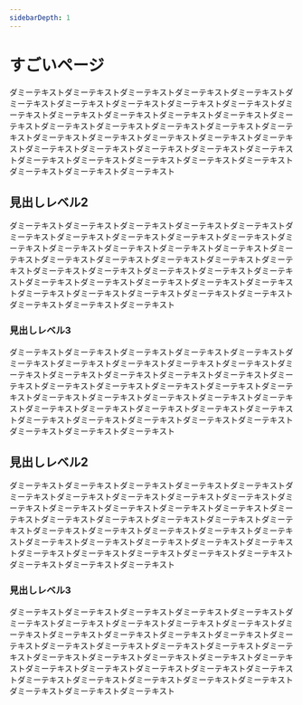 ```yaml
---
sidebarDepth: 1
---
```

# すごいページ
ダミーテキストダミーテキストダミーテキストダミーテキストダミーテキストダミーテキストダミーテキストダミーテキストダミーテキストダミーテキストダミーテキストダミーテキストダミーテキストダミーテキストダミーテキストダミーテキストダミーテキストダミーテキストダミーテキストダミーテキストダミーテキストダミーテキストダミーテキストダミーテキストダミーテキストダミーテキストダミーテキストダミーテキストダミーテキストダミーテキストダミーテキストダミーテキストダミーテキストダミーテキストダミーテキストダミーテキストダミーテキストダミーテキストダミーテキスト

## 見出しレベル2
ダミーテキストダミーテキストダミーテキストダミーテキストダミーテキストダミーテキストダミーテキストダミーテキストダミーテキストダミーテキストダミーテキストダミーテキストダミーテキストダミーテキストダミーテキストダミーテキストダミーテキストダミーテキストダミーテキストダミーテキストダミーテキストダミーテキストダミーテキストダミーテキストダミーテキストダミーテキストダミーテキストダミーテキストダミーテキストダミーテキストダミーテキストダミーテキストダミーテキストダミーテキストダミーテキストダミーテキストダミーテキストダミーテキストダミーテキスト

### 見出しレベル3
ダミーテキストダミーテキストダミーテキストダミーテキストダミーテキストダミーテキストダミーテキストダミーテキストダミーテキストダミーテキストダミーテキストダミーテキストダミーテキストダミーテキストダミーテキストダミーテキストダミーテキストダミーテキストダミーテキストダミーテキストダミーテキストダミーテキストダミーテキストダミーテキストダミーテキストダミーテキストダミーテキストダミーテキストダミーテキストダミーテキストダミーテキストダミーテキストダミーテキストダミーテキストダミーテキストダミーテキストダミーテキストダミーテキストダミーテキスト

## 見出しレベル2
ダミーテキストダミーテキストダミーテキストダミーテキストダミーテキストダミーテキストダミーテキストダミーテキストダミーテキストダミーテキストダミーテキストダミーテキストダミーテキストダミーテキストダミーテキストダミーテキストダミーテキストダミーテキストダミーテキストダミーテキストダミーテキストダミーテキストダミーテキストダミーテキストダミーテキストダミーテキストダミーテキストダミーテキストダミーテキストダミーテキストダミーテキストダミーテキストダミーテキストダミーテキストダミーテキストダミーテキストダミーテキストダミーテキストダミーテキスト

### 見出しレベル3
ダミーテキストダミーテキストダミーテキストダミーテキストダミーテキストダミーテキストダミーテキストダミーテキストダミーテキストダミーテキストダミーテキストダミーテキストダミーテキストダミーテキストダミーテキストダミーテキストダミーテキストダミーテキストダミーテキストダミーテキストダミーテキストダミーテキストダミーテキストダミーテキストダミーテキストダミーテキストダミーテキストダミーテキストダミーテキストダミーテキストダミーテキストダミーテキストダミーテキストダミーテキストダミーテキストダミーテキストダミーテキストダミーテキストダミーテキスト
